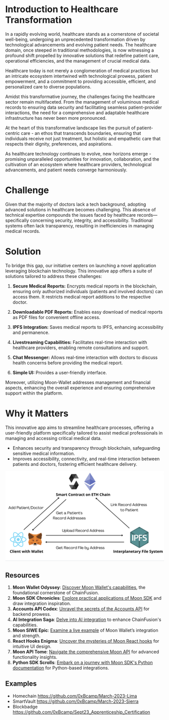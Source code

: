 # Introduction to Healthcare Transformation
In a rapidly evolving world, healthcare stands as a cornerstone of societal well-being, undergoing an unprecedented transformation driven by technological advancements and evolving patient needs. The healthcare domain, once steeped in traditional methodologies, is now witnessing a profound shift propelled by innovative solutions that redefine patient care, operational efficiencies, and the management of crucial medical data.

Healthcare today is not merely a conglomeration of medical practices but an intricate ecosystem intertwined with technological prowess, patient empowerment, and a commitment to providing accessible, efficient, and personalized care to diverse populations.

Amidst this transformative journey, the challenges facing the healthcare sector remain multifaceted. From the management of voluminous medical records to ensuring data security and facilitating seamless patient-provider interactions, the need for a comprehensive and adaptable healthcare infrastructure has never been more pronounced.

At the heart of this transformative landscape lies the pursuit of patient-centric care - an ethos that transcends boundaries, ensuring that individuals receive not just treatment, but holistic and empathetic care that respects their dignity, preferences, and aspirations.

As healthcare technology continues to evolve, new horizons emerge - promising unparalleled opportunities for innovation, collaboration, and the cultivation of an ecosystem where healthcare providers, technological advancements, and patient needs converge harmoniously.

# Challenge
Given that the majority of doctors lack a tech background, adopting advanced solutions in healthcare becomes challenging. This absence of technical expertise compounds the issues faced by healthcare records—specifically concerning security, integrity, and accessibility. Traditional systems often lack transparency, resulting in inefficiencies in managing medical records.

# Solution
To bridge this gap, our initiative centers on launching a novel application leveraging blockchain technology. This innovative app offers a suite of solutions tailored to address these challenges:

1. **Secure Medical Reports:** Encrypts medical reports in the blockchain, ensuring only authorized individuals (patients and involved doctors) can access them. It restricts medical report additions to the respective doctor.

2. **Downloadable PDF Reports:** Enables easy download of medical reports as PDF files for convenient offline access.

3. **IPFS Integration:** Saves medical reports to IPFS, enhancing accessibility and permanence.

4. **Livestreaming Capabilities:** Facilitates real-time interaction with healthcare providers, enabling remote consultations and support.

5. **Chat Messenger:** Allows real-time interaction with doctors to discuss health concerns before providing the medical report.

6. **Simple UI:** Provides a user-friendly interface.

Moreover, utilizing Moon-Wallet addresses management and financial aspects, enhancing the overall experience and ensuring comprehensive support within the platform.


# Why it Matters
This innovative app aims to streamline healthcare processes, offering a user-friendly platform specifically tailored to assist medical professionals in managing and accessing critical medical data.
- Enhances security and transparency through blockchain, safeguarding sensitive medical information.
- Improves accessibility, connectivity, and real-time interaction between patients and doctors, fostering efficient healthcare delivery.

![healthcare](healthcare.png)

## Resources
1. **Moon Wallet Odyssey**: [Discover Moon Wallet's capabilities](https://usemoon.ai/), the foundational cornerstone of ChainFusion.
2. **Moon SDK Chronicles**: [Explore practical applications of Moon SDK](https://github.com/moon-up/moon-sdk/tree/main/examples/moon-siwe-sdk-example) and draw integration inspiration.
3. **Accounts API Codex**: [Unravel the secrets of the Accounts API](https://github.com/moon-up/moon-sdk-python/blob/main/docs/AccountsApi.md) for backend prowess.
4. **AI Integration Saga**: [Delve into AI integration](https://python.langchain.com/docs/integrations/tools/chatgpt_plugins) to enhance ChainFusion's capabilities.
5. **Moon SIWE Epic**: [Examine a live example](https://github.com/ewhal/moon-siwe-example/blob/main/web/src/index.js) of Moon Wallet’s integration and strength.
6. **React Hooks Enigma**: [Uncover the mysteries of Moon React hooks](https://github.com/moon-up/moon-sdk/blob/main/packages/moon-react/src/hooks/useMoon.ts) for intuitive UI design.
7. **Moon API Tome**: [Navigate the comprehensive Moon API](https://docs.usemoon.ai/api) for advanced functionality insights.
8. **Python SDK Scrolls**: [Embark on a journey with Moon SDK's Python documentation](https://github.com/moon-up/moon-sdk-python/tree/main/docs) for Python-based integrations.


## Examples
- Homechain https://github.com/0xBcamp/March-2023-Lima
- SmartVault https://github.com/0xBcamp/March-2023-Sierra
- Blockbadge https://github.com/0xBcamp/Sept23_Apprenticeship_Certification

